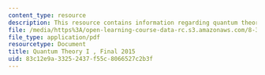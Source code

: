 ```yaml
---
content_type: resource
description: This resource contains information regarding quantum theory I, exams.
file: /media/https%3A/open-learning-course-data-rc.s3.amazonaws.com/8-321-quantum-theory-i-fall-2017/83c12e9a33252437f55c8066527c2b3f_MIT8_321F17_Final_2015.pdf
file_type: application/pdf
resourcetype: Document
title: Quantum Theory I , Final 2015
uid: 83c12e9a-3325-2437-f55c-8066527c2b3f
---
```

